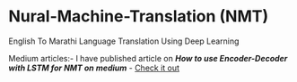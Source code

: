 # Nural-Machine-Translation (NMT)
English To Marathi Language Translation Using Deep Learning


Medium articles:-
I have published article on ***How to use Encoder-Decoder with LSTM for NMT on medium*** - [Check it out](https://adityashirsath.medium.com/neural-machine-translation-using-sequence-to-sequence-model-164a5905bcd7)
